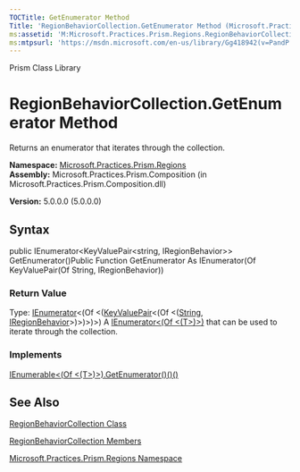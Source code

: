 ```yaml
---
TOCTitle: GetEnumerator Method
Title: 'RegionBehaviorCollection.GetEnumerator Method (Microsoft.Practices.Prism.Regions)'
ms:assetid: 'M:Microsoft.Practices.Prism.Regions.RegionBehaviorCollection.GetEnumerator'
ms:mtpsurl: 'https://msdn.microsoft.com/en-us/library/Gg418942(v=PandP.50)'
---
```


Prism Class Library

RegionBehaviorCollection.GetEnumerator Method
=================================================

Returns an enumerator that iterates through the collection.

**Namespace:** [Microsoft.Practices.Prism.Regions](https://msdn.microsoft.com/library/microsoft.practices.prism.regions)
**Assembly:** Microsoft.Practices.Prism.Composition (in Microsoft.Practices.Prism.Composition.dll)

**Version:** 5.0.0.0 (5.0.0.0)

## Syntax


public IEnumerator&lt;KeyValuePair&lt;string, IRegionBehavior&gt;&gt; GetEnumerator()Public Function GetEnumerator As IEnumerator(Of KeyValuePair(Of String, IRegionBehavior))
### Return Value

Type: [IEnumerator](http://msdn.microsoft.com/en-us/library/78dfe2yb)&lt;(Of &lt;([KeyValuePair](http://msdn.microsoft.com/en-us/library/5tbh8a42)&lt;(Of &lt;([String](http://msdn.microsoft.com/en-us/library/s1wwdcbf), [IRegionBehavior](https://msdn.microsoft.com/library/microsoft.practices.prism.regions.iregionbehavior)&gt;)&gt;)&gt;)&gt;)
A [IEnumerator&lt;(Of &lt;(T&gt;)&gt;)](http://msdn.microsoft.com/en-us/library/78dfe2yb) that can be used to iterate through the collection.
### Implements

[IEnumerable&lt;(Of &lt;(T&gt;)&gt;).GetEnumerator()()()](http://msdn.microsoft.com/en-us/library/s793z9y2)

See Also
--------


[RegionBehaviorCollection Class](https://msdn.microsoft.com/library/microsoft.practices.prism.regions.regionbehaviorcollection)

[RegionBehaviorCollection Members](https://msdn.microsoft.com/allmembers.t:microsoft.practices.prism.regions.regionbehaviorcollection)

[Microsoft.Practices.Prism.Regions Namespace](https://msdn.microsoft.com/library/microsoft.practices.prism.regions)
